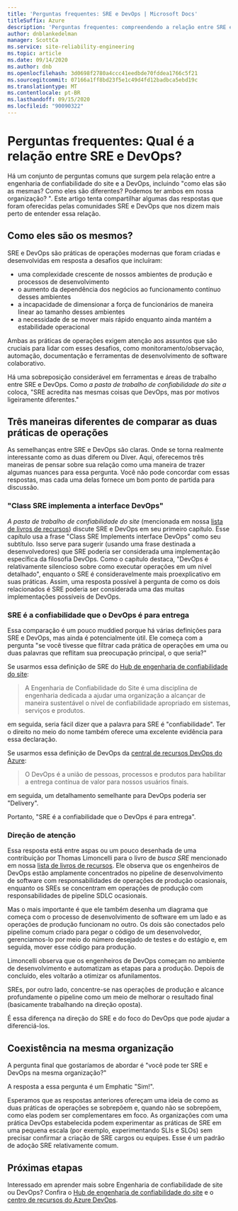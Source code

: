 ```yaml
---
title: 'Perguntas frequentes: SRE e DevOps | Microsoft Docs'
titleSuffix: Azure
description: 'Perguntas frequentes: compreendendo a relação entre SRE e DevOps'
author: dnblankedelman
manager: ScottCa
ms.service: site-reliability-engineering
ms.topic: article
ms.date: 09/14/2020
ms.author: dnb
ms.openlocfilehash: 3d0698f2780a4ccc41eedbde70fddea1766c5f21
ms.sourcegitcommit: 07166a1ff8bd23f5e1c49d4fd12badbca5ebd19c
ms.translationtype: MT
ms.contentlocale: pt-BR
ms.lasthandoff: 09/15/2020
ms.locfileid: "90090322"
---
```

# <a name="frequently-asked-questions-whats-the-relationship-between-sre-and-devops"></a>Perguntas frequentes: Qual é a relação entre SRE e DevOps?

Há um conjunto de perguntas comuns que surgem pela relação entre a engenharia de confiabilidade do site e a DevOps, incluindo "como elas são as mesmas? Como eles são diferentes? Podemos ter ambos em nossa organização? ". Este artigo tenta compartilhar algumas das respostas que foram oferecidas pelas comunidades SRE e DevOps que nos dizem mais perto de entender essa relação.

## <a name="how-are-they-the-same"></a>Como eles são os mesmos?

SRE e DevOps são práticas de operações modernas que foram criadas e desenvolvidas em resposta a desafios que incluíram:

- uma complexidade crescente de nossos ambientes de produção e processos de desenvolvimento
- o aumento da dependência dos negócios ao funcionamento contínuo desses ambientes
- a incapacidade de dimensionar a força de funcionários de maneira linear ao tamanho desses ambientes
- a necessidade de se mover mais rápido enquanto ainda mantém a estabilidade operacional

Ambas as práticas de operações exigem atenção aos assuntos que são cruciais para lidar com esses desafios, como monitoramento/observação, automação, documentação e ferramentas de desenvolvimento de software colaborativo.

Há uma sobreposição considerável em ferramentas e áreas de trabalho entre SRE e DevOps. Como _a pasta de trabalho de confiabilidade do site a_ coloca, "SRE acredita nas mesmas coisas que DevOps, mas por motivos ligeiramente diferentes."

## <a name="three-different-ways-to-compare-the-two-operations-practices"></a>Três maneiras diferentes de comparar as duas práticas de operações

As semelhanças entre SRE e DevOps são claras. Onde se torna realmente interessante como as duas diferem ou Diver. Aqui, oferecemos três maneiras de pensar sobre sua relação como uma maneira de trazer algumas nuances para essa pergunta. Você não pode concordar com essas respostas, mas cada uma delas fornece um bom ponto de partida para discussão.

### <a name="class-sre-implements-interface-devops"></a>"Class SRE implementa a interface DevOps"

_A pasta de trabalho de confiabilidade do site_ (mencionada em nossa [lista de livros de recursos](../resources/books.md)) discute SRE e DevOps em seu primeiro capítulo. Esse capítulo usa a frase "Class SRE Implements interface DevOps" como seu subtítulo. Isso serve para sugerir (usando uma frase destinada a desenvolvedores) que SRE poderia ser considerada uma implementação específica da filosofia DevOps. Como o capítulo destaca, "DevOps é relativamente silencioso sobre como executar operações em um nível detalhado", enquanto o SRE é consideravelmente mais proexplicativo em suas práticas. Assim, uma resposta possível à pergunta de como os dois relacionados é SRE poderia ser considerada uma das muitas implementações possíveis de DevOps.

### <a name="sre-is-to-reliability-as-devops-is-to-delivery"></a>SRE é a confiabilidade que o DevOps é para entrega

Essa comparação é um pouco muddied porque há várias definições para SRE e DevOps, mas ainda é potencialmente útil. Ele começa com a pergunta "se você tivesse que filtrar cada prática de operações em uma ou duas palavras que reflitam sua preocupação principal, o que seria?"

Se usarmos essa definição de SRE do [Hub de engenharia de confiabilidade do site](../index.yml):

> A Engenharia de Confiabilidade do Site é uma disciplina de engenharia dedicada a ajudar uma organização a alcançar de maneira sustentável o nível de confiabilidade apropriado em sistemas, serviços e produtos.

em seguida, seria fácil dizer que a palavra para SRE é "confiabilidade". Ter o direito no meio do nome também oferece uma excelente evidência para essa declaração.

Se usarmos essa definição de DevOps da [central de recursos DevOps do Azure](https://docs.microsoft.com/azure/devops/learn/):

> O DevOps é a união de pessoas, processos e produtos para habilitar a entrega contínua de valor para nossos usuários finais.

em seguida, um detalhamento semelhante para DevOps poderia ser "Delivery".

Portanto, "SRE é a confiabilidade que o DevOps é para entrega".

### <a name="direction-of-attention"></a>Direção de atenção

Essa resposta está entre aspas ou um pouco desenhada de uma contribuição por Thomas Limoncelli para o livro de _busca SRE_ mencionado em nossa [lista de livros de recursos](../resources/books.md). Ele observa que os engenheiros de DevOps estão amplamente concentrados no pipeline de desenvolvimento de software com responsabilidades de operações de produção ocasionais, enquanto os SREs se concentram em operações de produção com responsabilidades de pipeline SDLC ocasionais.

Mas o mais importante é que ele também desenha um diagrama que começa com o processo de desenvolvimento de software em um lado e as operações de produção funcionam no outro. Os dois são conectados pelo pipeline comum criado para pegar o código de um desenvolvedor, gerenciamos-lo por meio do número desejado de testes e do estágio e, em seguida, mover esse código para produção.

Limoncelli observa que os engenheiros de DevOps começam no ambiente de desenvolvimento e automatizam as etapas para a produção. Depois de concluído, eles voltarão a otimizar os afunilamentos.

SREs, por outro lado, concentre-se nas operações de produção e alcance profundamente o pipeline como um meio de melhorar o resultado final (basicamente trabalhando na direção oposta).

É essa diferença na direção do SRE e do foco do DevOps que pode ajudar a diferenciá-los.

## <a name="coexistence-in-the-same-organization"></a>Coexistência na mesma organização

A pergunta final que gostaríamos de abordar é "você pode ter SRE e DevOps na mesma organização?"

A resposta a essa pergunta é um Emphatic "Sim!".

Esperamos que as respostas anteriores ofereçam uma ideia de como as duas práticas de operações se sobrepõem e, quando não se sobrepõem, como elas podem ser complementares em foco. As organizações com uma prática DevOps estabelecida podem experimentar as práticas de SRE em uma pequena escala (por exemplo, experimentando SLIs e SLOs) sem precisar confirmar a criação de SRE cargos ou equipes. Esse é um padrão de adoção SRE relativamente comum.

## <a name="next-steps"></a>Próximas etapas

Interessado em aprender mais sobre Engenharia de confiabilidade de site ou DevOps? Confira o [Hub de engenharia de confiabilidade do site](../index.yml) e o [centro de recursos do Azure DevOps](https://docs.microsoft.com/azure/devops/learn/).
